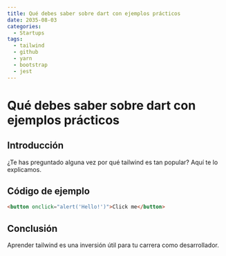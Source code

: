 ```yaml
---
title: Qué debes saber sobre dart con ejemplos prácticos
date: 2035-08-03
categories:
  - Startups
tags:
  - tailwind
  - github
  - yarn
  - bootstrap
  - jest
---
```


# Qué debes saber sobre dart con ejemplos prácticos

## Introducción

¿Te has preguntado alguna vez por qué tailwind es tan popular? Aquí te lo explicamos.

## Código de ejemplo

```html
<button onclick="alert('Hello!')">Click me</button>
```

## Conclusión

Aprender tailwind es una inversión útil para tu carrera como desarrollador.